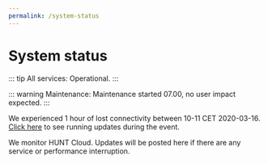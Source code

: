 ```yaml
---
permalink: /system-status
---
```


# System status

::: tip All services:
Operational.
:::

::: warning Maintenance:
Maintenance started 07.00, no user impact expected.
:::

We experienced 1 hour of lost connectivity between 10-11 CET 2020-03-16. [Click here](https://docs.google.com/document/d/1_LfsbgSTa08R8C8LNc4T8lpaxu5cdc2Oq80IXtO6P4A/edit?usp=sharing) to see running updates during the event.

We monitor HUNT Cloud. Updates will be posted here if there are any service or performance interruption.

